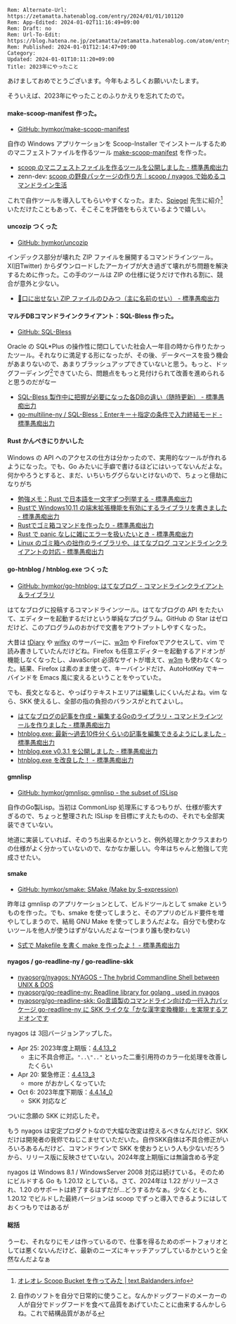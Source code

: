 ```header
Rem: Alternate-Url: https://zetamatta.hatenablog.com/entry/2024/01/01/101120
Rem: App-Edited: 2024-01-02T11:16:49+09:00
Rem: Draft: no
Rem: Url-To-Edit: https://blog.hatena.ne.jp/zetamatta/zetamatta.hatenablog.com/atom/entry/6801883189071475304
Rem: Published: 2024-01-01T12:14:47+09:00
Category:
Updated: 2024-01-01T10:11:20+09:00
Title: 2023年にやったこと
```
あけましておめでとうございます。今年もよろしくお願いいたします。

そういえば、2023年にやったことのふりかえりを忘れてたので。

#### make-scoop-manifest 作った。

- [GitHub: hymkor/make-scoop-manifest][make-scoop-manifest]

[make-scoop-manifest]: https://github.com/hymkor/make-scoop-manifest

自作の Windows アプリケーションを Scoop-Installer でインストールするためのマニフェストファイルを作るツール [make-scoop-manifest] を作った。

- [scoop のマニフェストファイルを作るツールを公開しました - 標準愚痴出力](https://zetamatta.hatenablog.com/entry/2023/01/10/111205)
- zenn-dev: [scoop の野良パッケージの作り方｜scoop / nyagos で始めるコマンドライン生活](https://zenn.dev/zetamatta/books/5ac80a9ddb35fef9a146/viewer/bbbbbb)

これで自作ツールを導入してもらいやすくなった。また、[Spiegel] 先生に紹介[^about-Spiegel]いただけたこともあって、そこそこを評価をもらえているようで嬉しい。

[^about-Spiegel]: [オレオレ Scoop Bucket を作ってみた | text.Baldanders.info](https://text.baldanders.info/release/2023/01/my-scoop-bucket/)

[Spiegel]: https://baldanders.info/profile/

#### uncozip つくった

- [GitHub: hymkor/uncozip](https://github.com/hymkor/uncozip)

インデックス部分が壊れた ZIP ファイルを展開するコマンドラインツール。X(旧Twitter) からダウンロードしたアーカイブが大き過ぎて壊れがち問題を解決するために作った。この手のツールは ZIP の仕様に従うだけで作れる割に、競合が意外と少ない。

- [💩口に出せない ZIP ファイルのひみつ（主に名前のせい） - 標準愚痴出力](https://zetamatta.hatenablog.com/entry/2023/03/04/205809)

#### マルチDBコマンドラインクライアント：SQL-Bless 作った。

- [GitHub: SQL-Bless](https://github.com/hymkor/sqlbless)

Oracle の SQL\*Plus の操作性に閉口していた社会人一年目の時から作りたかったツール。それなりに満足する形になったが、その後、データベースを扱う機会があまりないので、あまりブラッシュアップできていないと思う。もっと、ドッグフーディング[^dogfooding]できていたら、問題点をもっと見付けられて改善を進められると思うのだがなー

[^dogfooding]: 自作のソフトを自分で日常的に使うこと。なんかドッグフードのメーカーの人が自分でドッグフードを食べて品質をあげていたことに由来するんかしらね。これで結構品質があがる

- [SQL-Bless 製作中に把握が必要になった各DBの違い（随時更新） - 標準愚痴出力](https://zetamatta.hatenablog.com/entry/2023/04/20/002234)
- [go-multiline-ny / SQL-Bless：Enterキー＋指定の条件で入力終結モード - 標準愚痴出力](https://zetamatta.hatenablog.com/entry/2023/09/04/164233)

#### Rust かんぺきにりかいした

Windows の API へのアクセスの仕方は分かったので、実用的なツールが作れるようになった。でも、Go みたいに手癖で書けるほどにはいってないんだよな。何かやろうとすると、まだ、いちいちググらないとけないので、ちょっと億劫になりがち

- [勉強メモ：Rust で日本語を一文字ずつ列挙する - 標準愚痴出力](https://zetamatta.hatenablog.com/entry/2023/09/03/125304)
- [Rustで Windows10,11 の端末拡張機能を有効にするライブラリを書きました - 標準愚痴出力](https://zetamatta.hatenablog.com/entry/2023/10/19/004113)
- [Rustでゴミ箱コマンドを作ったり - 標準愚痴出力](https://zetamatta.hatenablog.com/entry/2023/10/27/023500)
- [Rust で panic なしに雑にエラーを扱いたいとき - 標準愚痴出力](https://zetamatta.hatenablog.com/entry/2023/11/02/013149)
- [Linux のゴミ箱への拙作のライブラリや、はてなブログ コマンドラインクライアントの対応 - 標準愚痴出力](https://zetamatta.hatenablog.com/entry/2023/11/11/012431)

#### go-htnblog / htnblog.exe つくった

- [GitHub: hymkor/go-htnblog: はてなブログ - コマンドラインクライアント＆ライブラリ](https://github.com/hymkor/go-htnblog)

はてなブログに投稿するコマンドラインツール。はてなブログの API をたたいて、エディターを起動するだけという単純なプログラム。GitHub の Star はゼロだけど、このプログラムのおかげで文書をアウトプットしやすくなった。

大昔は [tDiary] や [wifky] のサーバーに、[w3m] や Firefoxでアクセスして、vim で読み書きしていたんだけどね。Firefox も任意エディターを起動するアドオンが機能しなくなったし、JavaScript 必須なサイトが増えて、[w3m] も使わなくなった。結果、Firefox は素のまま使って、キーバインドだけ、AutoHotKey でキーバインドを Emacs 風に変えるということをやっていた。

[w3m]: https://w3m.sourceforge.net/index.ja.html
[tDiary]: https://tdiary.org/
[wifky]: http://wifky.nyaos.org/

でも、長文となると、やっぱりテキストエリアは編集しにくいんだよね。vim なら、SKK 使えるし、全部の指の負担のバランスがとれてよいし。

- [はてなブログの記事を作成・編集するGoのライブラリ・コマンドラインツールを作りました - 標準愚痴出力](https://zetamatta.hatenablog.com/entry/2023/10/16/222836)
- [htnblog.exe: 最新～過去10件分くらいの記事を編集できるようにしました - 標準愚痴出力](https://zetamatta.hatenablog.com/entry/2023/10/19/031836)
- [htnblog.exe v0.3.1 を公開しました - 標準愚痴出力](https://zetamatta.hatenablog.com/entry/2023/10/28/111030)
- [htnblog.exe を改良した！ - 標準愚痴出力](https://zetamatta.hatenablog.com/entry/2023/12/27/105730)

#### gmnlisp

- [GitHub: hymkor/gmnlisp: gmnlisp - the subset of ISLisp](https://github.com/hymkor/gmnlisp)

自作のGo製Lisp。当初は CommonLisp 処理系にするつもりが、仕様が膨大すぎるので、ちょっと整理された ISLisp を目標にすえたものの、それでも全部実装できていない。

地道に実装していれば、そのうち出来るかというと、例外処理とかクラスまわりの仕様がよく分かっていないので、なかなか厳しい。今年はちゃんと勉強して完成させたい。

#### smake

- [GitHub: hymkor/smake: SMake (Make by S-expression)](https://github.com/hymkor/smake)

昨年は gmnlisp のアプリケーションとして、ビルドツールとして smake というものを作った。でも、smake を使ってしまうと、そのアプリのビルド要件を増やしてしまうので、結局 GNU Make を使ってしまうんだよな。自分でも使わないツールを他人が使うはずがないんだよなー(つまり誰も使わない)

- [S式で Makefile を書く make を作ったよ！ - 標準愚痴出力](https://zetamatta.hatenablog.com/entry/2023/03/06/002859)

#### nyagos / go-readline-ny / go-readline-skk

- [nyaosorg/nyagos: NYAGOS - The hybrid Commandline Shell between UNIX & DOS](https://github.com/nyaosorg/nyagos)
- [nyaosorg/go-readline-ny: Readline library for golang , used in nyagos](https://github.com/nyaosorg/go-readline-ny)
- [nyaosorg/go-readline-skk: Go言語製のコマンドライン向けの一行入力パッケージ go-readline-ny に SKK ライクな「かな漢字変換機能」を実現するアドオンです](https://github.com/nyaosorg/go-readline-skk)

nyagos は 3回バージョンアップした。

- Apr 25: 2023年度上期版：[4.4.13\_2](https://github.com/nyaosorg/nyagos/releases/tag/4.4.13_2)
    - 主に不具合修正。`"..\".."` といった二重引用符のカラー化処理を改善したくらい
- Apr 20: 緊急修正：[4.4.13\_3](https://github.com/nyaosorg/nyagos/releases/tag/4.4.13_3)
    - more がおかしくなっていた
- Oct 6: 2023年度下期版：[4.4.14\_0](https://github.com/nyaosorg/nyagos/releases/tag/4.4.14_0)
    - SKK 対応など

ついに念願の SKK に対応したぞ。

もう nyagos は安定プロダクトなので大幅な改変は控えるべきなんだけど、SKK だけは開発者の我侭でねじこませていただいた。自作SKK自体は不具合修正がいろいろあるんだけど、コマンドラインで SKK を使おうという人も少ないだろうから、リリース版に反映させていない。2024年度上期版には無論含める予定

nyagos は Windows 8.1 / WindowsServer 2008 対応は続けている。そのためにビルドする Go も 1.20.12 としている。さて、2024年は 1.22 がリリースされ、1.20 のサポートは終了するはずだが…どうするかなぁ。少なくとも、1.20.12 でビルドした最終バージョンは scoop でずっと導入できるようにはしておくつもりではあるが

#### 総括

うーむ、それなりにモノは作っているので、仕事を得るためのポートフォリオとしては悪くないんだけど、最新のニーズにキャッチアップしているかというと全然なんだよなぁ
